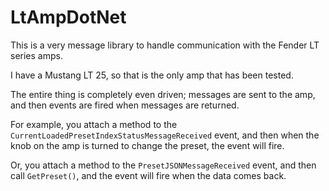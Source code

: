 # LtAmpDotNet

This is a very message library to handle communication with the Fender LT series amps.

I have a Mustang LT 25, so that is the only amp that has been tested.

The entire thing is completely even driven; messages are sent to the amp, and then events are fired when messages are returned.

For example, you attach a method to the `CurrentLoadedPresetIndexStatusMessageReceived` event, and then when the knob on the amp is turned to change the preset, the event will fire.

Or, you attach a method to the `PresetJSONMessageReceived` event, and then call `GetPreset()`, and the event will fire when the data comes back.